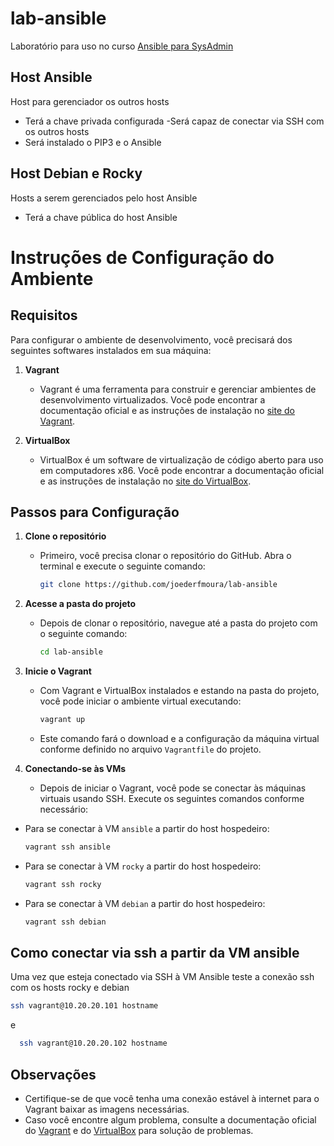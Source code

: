 # lab-ansible
Laboratório para uso no curso [Ansible para SysAdmin](https://www.udemy.com/course/ansible-para-sysadmin)

## Host Ansible
Host para gerenciador os outros hosts
- Terá a chave privada configurada
-Será capaz de conectar via SSH com os outros hosts
- Será instalado o PIP3 e o Ansible

## Host Debian e Rocky
Hosts a serem gerenciados pelo host Ansible
- Terá a chave pública do host Ansible


# Instruções de Configuração do Ambiente

## Requisitos

Para configurar o ambiente de desenvolvimento, você precisará dos seguintes softwares instalados em sua máquina:

1. **Vagrant**
   - Vagrant é uma ferramenta para construir e gerenciar ambientes de desenvolvimento virtualizados. Você pode encontrar a documentação oficial e as instruções de instalação no [site do Vagrant](https://www.vagrantup.com/docs/installation).

2. **VirtualBox**
   - VirtualBox é um software de virtualização de código aberto para uso em computadores x86. Você pode encontrar a documentação oficial e as instruções de instalação no [site do VirtualBox](https://www.virtualbox.org/manual/UserManual.html).

## Passos para Configuração

1. **Clone o repositório**
   - Primeiro, você precisa clonar o repositório do GitHub. Abra o terminal e execute o seguinte comando:
     ```sh
     git clone https://github.com/joederfmoura/lab-ansible
     ```

2. **Acesse a pasta do projeto**
   - Depois de clonar o repositório, navegue até a pasta do projeto com o seguinte comando:
     ```sh
     cd lab-ansible
     ```

3. **Inicie o Vagrant**
   - Com Vagrant e VirtualBox instalados e estando na pasta do projeto, você pode iniciar o ambiente virtual executando:
     ```sh
     vagrant up
     ```

   - Este comando fará o download e a configuração da máquina virtual conforme definido no arquivo `Vagrantfile` do projeto.

4. **Conectando-se às VMs**

    - Depois de iniciar o Vagrant, você pode se conectar às máquinas virtuais usando SSH. Execute os seguintes comandos conforme necessário:

- Para se conectar à VM `ansible` a partir do host hospedeiro:
  ```sh
  vagrant ssh ansible
   ```

- Para se conectar à VM `rocky` a partir do host hospedeiro:
  ```sh
  vagrant ssh rocky
   ```
- Para se conectar à VM `debian` a partir do host hospedeiro:
  ```sh
  vagrant ssh debian
   ```

## Como conectar via ssh a partir da VM ansible

Uma vez que esteja conectado via SSH à VM Ansible teste a conexão ssh com os hosts rocky e debian

  ```sh
  ssh vagrant@10.20.20.101 hostname
   ```

   e 

```sh
  ssh vagrant@10.20.20.102 hostname
   ```



## Observações
- Certifique-se de que você tenha uma conexão estável à internet para o Vagrant baixar as imagens necessárias.
- Caso você encontre algum problema, consulte a documentação oficial do [Vagrant](https://www.vagrantup.com/docs) e do [VirtualBox](https://www.virtualbox.org/manual/UserManual.html) para solução de problemas.
